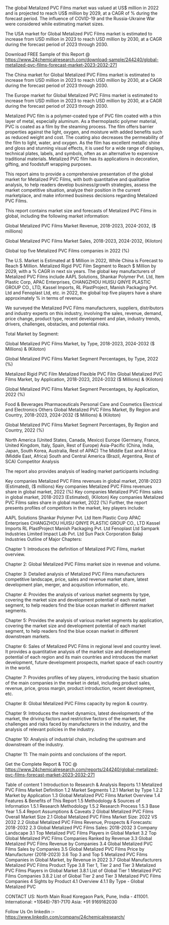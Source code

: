 The global Metalized PVC Films market was valued at US$ million in 2022 and is projected to reach US$ million by 2029, at a CAGR of % during the forecast period. The influence of COVID-19 and the Russia-Ukraine War were considered while estimating market sizes.

The USA market for Global Metalized PVC Films market is estimated to increase from USD million in 2023 to reach USD million by 2030, at a CAGR during the forecast period of 2023 through 2030.

Download FREE Sample of this Report @ https://www.24chemicalresearch.com/download-sample/244240/global-metalized-pvc-films-forecast-market-2023-2032-271

The China market for Global Metalized PVC Films market is estimated to increase from USD million in 2023 to reach USD million by 2030, at a CAGR during the forecast period of 2023 through 2030.

The Europe market for Global Metalized PVC Films market is estimated to increase from USD million in 2023 to reach USD million by 2030, at a CAGR during the forecast period of 2023 through 2030.

Metalized PVC film is a polymer-coated type of PVC film coated with a thin layer of metal, especially aluminum. As a thermoplastic polymer material, PVC is coated as a film by the steaming process. The film offers barrier properties against the light, oxygen, and moisture with added benefits such as reduced weight and cost. The coating also decreases the permeability of the film to light, water, and oxygen. As the film has excellent metallic shine and gloss and stunning visual effects, it is used for a wide range of displays, technical plates, labels, and symbols, often as an alternative to expensive traditional materials. Metalized PVC film has its applications in decoration, gifting, and foodstuff wrapping purposes.

This report aims to provide a comprehensive presentation of the global market for Metalized PVC Films, with both quantitative and qualitative analysis, to help readers develop business/growth strategies, assess the market competitive situation, analyze their position in the current marketplace, and make informed business decisions regarding Metalized PVC Films.

This report contains market size and forecasts of Metalized PVC Films in global, including the following market information:

Global Metalized PVC Films Market Revenue, 2018-2023, 2024-2032, ($ millions)

Global Metalized PVC Films Market Sales, 2018-2023, 2024-2032, (Kiloton)

Global top five Metalized PVC Films companies in 2022 (%)

The U.S. Market is Estimated at $ Million in 2022, While China is Forecast to Reach $ Million.
Metalized Rigid PVC Film Segment to Reach $ Million by 2029, with a % CAGR in next six years.
The global key manufacturers of Metalized PVC Films include AAPL Solutions, Shankar Polymer Pvt. Ltd, Item Plastic Corp, APAC Enterprises, CHANGZHOU HUISU QINYE PLASTIC GROUP CO., LTD, Kassel Imports, RL PlastProject, Manish Packaging Pvt. Ltd and Fenoplast Ltd, etc. in 2022, the global top five players have a share approximately % in terms of revenue.

We surveyed the Metalized PVC Films manufacturers, suppliers, distributors and industry experts on this industry, involving the sales, revenue, demand, price change, product type, recent development and plan, industry trends, drivers, challenges, obstacles, and potential risks.

Total Market by Segment:

Global Metalized PVC Films Market, by Type, 2018-2023, 2024-2032 ($ Millions) & (Kiloton)

Global Metalized PVC Films Market Segment Percentages, by Type, 2022 (%)

Metalized Rigid PVC Film
Metalized Flexible PVC Film
Global Metalized PVC Films Market, by Application, 2018-2023, 2024-2032 ($ Millions) & (Kiloton)

Global Metalized PVC Films Market Segment Percentages, by Application, 2022 (%)

Food & Beverages
Pharmaceuticals
Personal Care and Cosmetics
Electrical and Electronics
Others
Global Metalized PVC Films Market, By Region and Country, 2018-2023, 2024-2032 ($ Millions) & (Kiloton)

Global Metalized PVC Films Market Segment Percentages, By Region and Country, 2022 (%)

North America (United States, Canada, Mexico)
Europe (Germany, France, United Kingdom, Italy, Spain, Rest of Europe)
Asia-Pacific (China, India, Japan, South Korea, Australia, Rest of APAC)
The Middle East and Africa (Middle East, Africa)
South and Central America (Brazil, Argentina, Rest of SCA)
Competitor Analysis

The report also provides analysis of leading market participants including:

Key companies Metalized PVC Films revenues in global market, 2018-2023 (Estimated), ($ millions)
Key companies Metalized PVC Films revenues share in global market, 2022 (%)
Key companies Metalized PVC Films sales in global market, 2018-2023 (Estimated), (Kiloton)
Key companies Metalized PVC Films sales share in global market, 2022 (%)
Further, the report presents profiles of competitors in the market, key players include:

AAPL Solutions
Shankar Polymer Pvt. Ltd
Item Plastic Corp
APAC Enterprises
CHANGZHOU HUISU QINYE PLASTIC GROUP CO., LTD
Kassel Imports
RL PlastProject
Manish Packaging Pvt. Ltd
Fenoplast Ltd
Sampark Industries Limited
Impact Lab Pvt. Ltd
Sun Pack Corporation
Balaji Industries
Outline of Major Chapters:

Chapter 1: Introduces the definition of Metalized PVC Films, market overview.

Chapter 2: Global Metalized PVC Films market size in revenue and volume.

Chapter 3: Detailed analysis of Metalized PVC Films manufacturers competitive landscape, price, sales and revenue market share, latest development plan, merger, and acquisition information, etc.

Chapter 4: Provides the analysis of various market segments by type, covering the market size and development potential of each market segment, to help readers find the blue ocean market in different market segments.

Chapter 5: Provides the analysis of various market segments by application, covering the market size and development potential of each market segment, to help readers find the blue ocean market in different downstream markets.

Chapter 6: Sales of Metalized PVC Films in regional level and country level. It provides a quantitative analysis of the market size and development potential of each region and its main countries and introduces the market development, future development prospects, market space of each country in the world.

Chapter 7: Provides profiles of key players, introducing the basic situation of the main companies in the market in detail, including product sales, revenue, price, gross margin, product introduction, recent development, etc.

Chapter 8: Global Metalized PVC Films capacity by region & country.

Chapter 9: Introduces the market dynamics, latest developments of the market, the driving factors and restrictive factors of the market, the challenges and risks faced by manufacturers in the industry, and the analysis of relevant policies in the industry.

Chapter 10: Analysis of industrial chain, including the upstream and downstream of the industry.

Chapter 11: The main points and conclusions of the report.

Get the Complete Report & TOC @ https://www.24chemicalresearch.com/reports/244240/global-metalized-pvc-films-forecast-market-2023-2032-271

Table of content
1 Introduction to Research & Analysis Reports
1.1 Metalized PVC Films Market Definition
1.2 Market Segments
1.2.1 Market by Type
1.2.2 Market by Application
1.3 Global Metalized PVC Films Market Overview
1.4 Features & Benefits of This Report
1.5 Methodology & Sources of Information
1.5.1 Research Methodology
1.5.2 Research Process
1.5.3 Base Year
1.5.4 Report Assumptions & Caveats
2 Global Metalized PVC Films Overall Market Size
2.1 Global Metalized PVC Films Market Size: 2022 VS 2032
2.2 Global Metalized PVC Films Revenue, Prospects & Forecasts: 2018-2032
2.3 Global Metalized PVC Films Sales: 2018-2032
3 Company Landscape
3.1 Top Metalized PVC Films Players in Global Market
3.2 Top Global Metalized PVC Films Companies Ranked by Revenue
3.3 Global Metalized PVC Films Revenue by Companies
3.4 Global Metalized PVC Films Sales by Companies
3.5 Global Metalized PVC Films Price by Manufacturer (2018-2023)
3.6 Top 3 and Top 5 Metalized PVC Films Companies in Global Market, by Revenue in 2022
3.7 Global Manufacturers Metalized PVC Films Product Type
3.8 Tier 1, Tier 2 and Tier 3 Metalized PVC Films Players in Global Market
3.8.1 List of Global Tier 1 Metalized PVC Films Companies
3.8.2 List of Global Tier 2 and Tier 3 Metalized PVC Films Companies
4 Sights by Product
4.1 Overview
4.1.1 By Type - Global Metalized PVC

CONTACT US:
North Main Road Koregaon Park, Pune, India - 411001.
International: +1(646)-781-7170
Asia: +91 9169162030

Follow Us On linkedin :- https://www.linkedin.com/company/24chemicalresearch/
